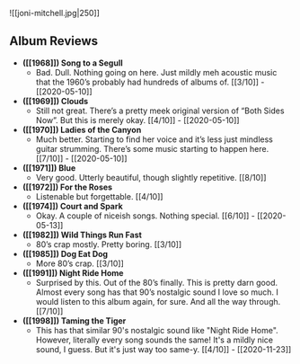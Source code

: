 ![[joni-mitchell.jpg|250]]

## Album Reviews

- **([[1968]]) Song to a Segull**
    - Bad. Dull. Nothing going on here. Just mildly meh acoustic music that the 1960’s probably had hundreds of albums of. [[3/10]] - [[2020-05-10]]
- **([[1969]]) Clouds**
    - Still not great. There’s a pretty meek original version of “Both Sides Now”. But this is merely okay. [[4/10]] - [[2020-05-10]]
- **([[1970]]) Ladies of the Canyon**
    - Much better. Starting to find her voice and it’s less just mindless guitar strumming. There’s some music starting to happen here. [[7/10]] - [[2020-05-10]]
- **([[1971]]) Blue**
    - Very good. Utterly beautiful, though slightly repetitive. [[8/10]]
- **([[1972]]) For the Roses**
    - Listenable but forgettable. [[4/10]]
- **([[1974]]) Court and Spark**
    - Okay. A couple of niceish songs. Nothing special. [[6/10]] - [[2020-05-13]]
- **([[1982]]) Wild Things Run Fast**
    - 80’s crap mostly. Pretty boring. [[3/10]]
- **([[1985]]) Dog Eat Dog**
    - More 80’s crap. [[3/10]]
- **([[1991]]) Night Ride Home**
    - Surprised by this. Out of the 80’s finally. This is pretty darn good. Almost every song has that 90’s nostalgic sound I love so much. I would listen to this album again, for sure. And all the way through. [[7/10]]
- **([[1998]]) Taming the Tiger**
    - This has that similar 90's nostalgic sound like "Night Ride Home". However, literally every song sounds the same! It's a mildly nice sound, I guess. But it's just way too same-y. [[4/10]] - [[2020-11-23]]